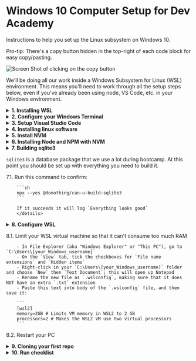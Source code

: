 # Windows 10 Computer Setup for Dev Academy

Instructions to help you set up the Linux subsystem on Windows 10.

Pro-tip: There's a copy button hidden in the top-right of each code block for easy copy/pasting.

![Screen Shot of clicking on the copy button](https://user-images.githubusercontent.com/47387/161153831-7a3ca544-0ad2-4977-aec8-92436f1a6bc5.png)

We'll be doing all our work inside a Windows Subsystem for Linux (WSL) environment. This means you'll need to work through all the setup steps below, even if you've already been using node, VS Code, etc. in your Windows environment.

<details>
<summary><b>1. Installing WSL</b></summary>

1.1. Go to the start Menu and type `Check for updates`. Make sure that your Windows
     has the most recent updates (Optional as well as Recommended ones, but you don't
     need to upgrade to Windows 11 if you don't want to).

      - Press the Windows key and type `winver` and press Enter
      - Confirm that your Windows is version 2004 and higher (Build 19041 and higher) or any Windows 11 version
      - If your Windows version is less than Build 19041, let one of the facilitators know

1.2. Go to the Start Menu and open Windows Powershell as an Administrator

      - Put this command in Powershell `wsl --install` and hit enter
      - Restart your computer

1.3. Open Ubuntu from the Start Menu and let it finish installation:

      - When prompted, enter a username (e.g. your first name) and a password - this is the username that Linux will run as by default
      - **IMPORTANT:** When you type in your password, you will notice nothing happens, this is a feature in Linux for security purposes.
      - For Full Name, Room Number, etc. you can hit Enter to leave them blank
      - If it says installing for more than 5 minutes, close the Ubuntu window and re-open it
</details>    

<details>
<summary><b>2. Configure your Windows Terminal</b></summary>

2.1. Open your Windows Terminal application (find this by typing `Windows Terminal` in the Start menu, it is NOT the same as Powershell) 
     and select the dropdown next to the new tab button then select Settings, then "Open JSON file"

        Scroll down until you find this section:

        ```json
        {
            "guid": "{07b52e3e-de2c-5db4-bd2d-ba144ed6c273}",
            "hidden": false,
            "name": "Ubuntu-20.04",
            "source": "Windows.Terminal.Wsl"
        },
        ```

        Copy the value of the "guid" field, then paste it in to the `defaultProfile` property near the top of the file.

        ```json
        "defaultProfile": "{07b52e3e-de2c-5db4-bd2d-ba144ed6c273}",
        ```

2.2. Next, add these properties to the Ubuntu section (the same section you got the "guid" from in the previous step)

        ```json
        "colorScheme": "One Half Dark",
        "startingDirectory": "\\\\wsl$\\Ubuntu20.04LTS\\home\\[your_Linux_username]"
        ```

2.3. Once you have pasted it in, your Linux section should look like this (but instead of `maia`, it would say YOUR username):

        ```json
        {
            "guid": "{07b52e3e-de2c-5db4-bd2d-ba144ed6c273}",
            "hidden": false,
            "name": "Ubuntu20.04LTS",
            "source": "Windows.Terminal.Wsl",
            "colorScheme": "One Half Dark",
            "startingDirectory": "\\\\wsl$\\Ubuntu20.04LTS\\home\\maia"
        },
        ```

        Note that the `"source": "Windows.Terminal.Wsl",` line needs a comma at the end of it.

        If you see a 'network name cannot be found' error when you load windows terminal double check that the "name" part of the json (ie "Ubuntu20.04LTS" in the             above example) exactly matches the bit between `wsl$\\[exact-name-match-here]\\home` in the "startingDirectory" part.
</details>    

<details>
<summary><b>3. Setup Visual Studio Code</b></summary>

3.1. Install Visual Studio Code if it isn't already installed

        https://code.visualstudio.com/download

3.2. In your terminal, open VS Code with:

        ```
        code .
        ```

        (_don't_ open VS Code from the Start Menu, desktop link or any other way)

        If this is the first time you have installed VS Code you may need to close your terminal and open it again (Start menu : Windows Terminal)
        to reload the VS Code settings.

3.3 Installing extensions

        Install the following VS Code extensions

        - ESLint
        - Prettier
        - Remote - WSL
        - Live Share
        - vscode-icons (optional, but pretty :wink:)
        - GitLens (optional)

3.4 In your Ubuntu terminal, run:

        ```shell
        code --list-extensions
        ```

        You should see the IDs of each of these extensions logged like this:

        ```
        dbaeumer.vscode-eslint
        esbenp.prettier-vscode
        ms-vsliveshare.vsliveshare
        vscode-icons-team.vscode-icons
        eamodio.gitlens
        ```

        If you have installed these previously in Windows, you may have to reinstall them for
        WSL.

3.5 Visual Studio Code settings

    In VS Code:

    3.5.1. click the Settings cog button in the bottom left and open the Command Palette.
    3.5.2. Type `settings.json` into the little search box that appears at the top of your scree
    3.5.3. click on the `Preferences: Open Settings (JSON)` option to open your `settings.json` config file.

    Paste these contents inside the curly brackets:

    ```json
     "editor.detectIndentation": false,
     "editor.insertSpaces": true,
     "editor.tabSize": 2,
     "editor.codeActionsOnSave": { "source.fixAll.eslint": true },
     "editor.bracketPairColorization.enabled": true,
     "editor.guides.bracketPairs":"active",
     "[javascript]": {
       "editor.formatOnSave": true,
       "editor.defaultFormatter": "esbenp.prettier-vscode"
     },
      "[javascriptreact]": {
       "editor.formatOnSave": true,
       "editor.defaultFormatter": "esbenp.prettier-vscode"
     },
     "prettier.semi": false,
     "prettier.singleQuote": true
    ```

    Note that each entry in your `settings.json` should end in a comma except for the last one, so if there are some existing entries you'll need to add a comma before     pasting the above lines
</details>

<details>
<summary><b>4. Installing linux software</b></summary>

To install most of the linux software you need, we'll run three commands.

4.1 This one updates your package sources:

        ```sh
        sudo apt-get update
        ```

4.2. This will install all the packages we need (it might take a while):

        ```sh
        sudo apt-get install build-essential python-is-python3 zsh
        ```

4.3. Finally, this will set `zsh` as your default shell:

        ```sh
        chsh -s $(which zsh)
        ```

        If those all succeeded, you can restart your Ubuntu terminal, and you should be in `zsh`

        If you get a page full of info about "This is the Z Shell configuration for new users...", press q (Quit and do nothing)

4.4. Run this command to confirm `python` installed correctly

        ```sh
        which python
        ```

        Anything except "python not found" is okay here.

4.5. Installing oh-my-zsh

    We're going to install oh-my-zsh to make your terminal/shell experience a bit more pleasant.

    > Oh My Zsh is a delightful, open source, community-driven framework for
    > managing your Zsh configuration. It comes bundled with thousands of helpful
    > functions, helpers, plugins, themes, and a few things that make you shout...

    Enter this command into your Ubuntu terminal (note that it's one long line, even if it displays as two lines on the page where you're reading this):

        ```
        sh -c "$(curl -fsSL https://raw.githubusercontent.com/ohmyzsh/ohmyzsh/master/tools/install.sh)"
        ```

4.6. Configuring ZSH

     Zsh installs a command `omz` to configure itself. To set your theme to "bira" run:

        ```sh
        omz theme set bira
        ```

        For the remainder of these setup instructions, and at the start of Bootcamp, when we say "terminal" we mean this Ubuntu terminal, i.e. an Ubuntu tab within the         Windows Terminal application -- you'll know it's right if you can see the penguin!

        At the bottom of this file we'll tell you how to run a terminal within VS Code but please use the Ubuntu terminal for these setup instructions and for any `npm         install` actions throughout Bootcamp, and please don't use Git Bash for any Bootcamp work

    If the prompt in your terminal is now a little arrow and a tilde (~), instead of "yourname@...", that's OK (you'll change it again in a later step)

4.7. Starting in the right directory

     Restart your terminal.

     If your terminal is opening at a `/` (or `[user]@machineId /`) prompt instead of a `~` (or `[user]@machineId ~`) prompt, this means the terminal 
     is opening at root and we need to change that.

     To make it open at home (`~`) instead. We're going to run this snippet to add a couple more lines to the bottom of your `~/.zshrc` file.

        ```sh
        cat << 'EOF' >> ~/.zshrc
        if [[ $(pwd) == / ]]; then
            cd ~
        fi
        EOF
        ```

     Restart your terminal.

     You should now be at the home directory `~`.
</details>    
     
<details>      
<summary><b>5. Install NVM</b></summary>

NVM is a tool to install and manage NodeJS versions.

5.1. Check if you have installed nvm before

        ```sh
        type nvm
        ```

        If you see something like `nvm is a shell function from /home/username/.nvm/nvm.sh` you've already installed NVM and can go to section 6. 
        If you see a `nvm not found` message then keep reading.

5.2. First, check if you have node installed

        ```sh
        which node
        ```

        If that logs a path in "Program Files", you've installed NodeJS at some point with the official installer. 
        Open Add/Remove Programs from the Start Menu and uninstall NodeJS.

        If it logs "node not found", that's perfect. We want NVM to manage node and npm on our dev machine.

5.3. Enter this command into your terminal to download and install nvm:

        ```sh
        curl -o- https://raw.githubusercontent.com/nvm-sh/nvm/v0.39.1/install.sh | bash
        ```

        This command will initialise NVM when you open a terminal

        ```sh
        cat << 'EOF' >> ~/.zshrc
        export NVM_DIR="$HOME/.nvm"
        [ -s "$NVM_DIR/nvm.sh" ] && \. "$NVM_DIR/nvm.sh"  # This loads nvm
        [ -s "$NVM_DIR/bash_completion" ] && \. "$NVM_DIR/bash_completion"  # This loads nvm bash_completion
        EOF
        ```

5.4. Now run this command to reload your `~/.zshrc`

        ```sh
        omz reload
        ```
</details>
    
<details>    
<summary><b>6. Installing Node and NPM with NVM</b></summary>

Install the latest "Long Term Support" (i.e. very stable) version of node

6.1. Run this command in your terminal:

        ```sh
        nvm install --lts
        ```

6.2. Then, also in your terminal, run:

        ```sh
        nvm alias default node
        ```

6.3. To confirm, run this command. We're expecting something in the `v16.x` range

        ```sh
        nvm current
        ```
</details>
    
<details>    
<summary><b>7. Building sqlite3</b><summary>

`sqlite3` is a database package that we use a lot during bootcamp. At this point
you should be set up with everything you need to build it.

7.1. Run this command to confirm:

        ```sh
        npx --yes @donothing/can-u-build-sqlite3
        ```

        If it succeeds it will log `Everything looks good`
        </details>

</details>   
     
<details>     
<summary><b>8. Configure WSL</b><summary>

8.1. Limit your WSL virtual machine so that it can't consume too much RAM

        - In File Explorer (aka "Windows Explorer" or "This PC"), go to `C:\Users\[your_Windows_username]`
        - On the `View` tab, tick the checkboxes for `File name extensions` and `Hidden items`
        - Right-click in your `C:\Users\[your_Windows_username]` folder and choose `New` then `Text Document`; this will open up Notepad
        - Rename the new file as `.wslconfig`, making sure that it does NOT have an extra `.txt` extension
        - Paste this text into body of the `.wslconfig` file, and then save it:

        ```
        [wsl2]
        memory=2GB # Limits VM memory in WSL2 to 2 GB
        processors=2 # Makes the WSL2 VM use two virtual processors
        ```

8.2. Restart your PC
</details>
    
<details>    
<summary><b>9. Cloning your first repo</b></summary>

We're going to clone a repo into your ubuntu setup to make sure everything is working fine.

9.1. We'll start by creating a directory to keep all your repos in

        ```sh
        mkdir ~/devacademy
        ```

9.2. and then change directory into it:

        ```sh
        cd ~/devacademy
        ```

9.3. **For these next two commands, replace the name and email with your own details**

     You'll need to configure git to know your name...

        ```sh
        git config --global user.name "Firstname Lastname"
        ```

     ... and your email address. These will be recorded as the author in commits you make

        ```sh
        git config --global user.email "your.name@example.com"
        ```

9.4. If you prefer git to save your credentials instead of entering them each time, you can configure git to store them

        ```sh
        git config --global credential.helper store
        ```

9.5. Run this command to make visual studio code your default editor for git commit messages

        ```sh
        git config --global core.editor "code --wait"
        ```

9.6. Now go to your [github tokens page](https://github.com/settings/tokens) and create a new token

        - It can be called anything, but I use something like "home laptop"
        - It needs the "repo" permissions so make sure to check that checkbox
        - Set the expiration to 90 days, so that it lasts all bootcamp
        - **make sure you copy the token before you close that tab**

9.7. From your Ubuntu terminal, clone down `clone-a-repo-test`

        ```sh
        git clone https://github.com/dev-academy-foundations/clone-a-repo-test.git
        ```

9.8. Because we are using `https`, github will ask for your username and password.

        - the username is your github username
        - the password is your github token, so paste it in with a right-click when prompted

        This should be the last time

9.9. Now we're going change directory into the new directory:

        ```sh
        cd clone-a-repo-test
        ```

        and open Visual Studio Code

        ```
        code .
        ```

9.10. Now you should be looking at the clone-a-repo-test in your editor. Click on the `README.md` file to read the hidden message.

> Running `code .` from the ubuntu terminal is the way we will open Visual
> Studio Code during this course. This ensures it opens in the Ubuntu context

Run this command in your Ubuntu terminal:

```sh
Explorer.exe .
```

Windows explorer will open that directory.

This is a quick and easy way to access your Linux files from windows if you ever need to.
</details>
    
<details>    
<summary><b>10. Run checklist</b></summary>

10.1 Run this checklist to double-check everything:

        ```sh
        npx --yes @donothing/checklist
        ```

You should see something like this (all ticks, no crosses, 0/x failed)

```
Shell environment:

 [ ✓ ] darwin
 [ ✓ ] $SHELL = /bin/zsh
 [ ✓ ] ZSH version = zsh 5.8 (x86_64-apple-darwin21.0)

Node setup:

 [ ✓ ] /Users/gerard/.nvm exists
 [ ✓ ] NVM config found in ~/.zshrc
 [ ✓ ] Node version = v16.13.2
 [ ✓ ] NPM version = 8.5.0

Visual studio code:

 [ ✓ ] Visual Studio Code version = 1.65.2
 [ ✓ ] Git editor is code --wait
 [ ✓ ] VSCode extension 'dbaeumer.vscode-eslint' installed
 [ ✓ ] VSCode extension 'esbenp.prettier-vscode' installed
 [ ✓ ] VSCode extension 'ms-vsliveshare.vsliveshare' installed
 [ ✓ ] VSCode extension 'eamodio.gitlens' installed
 [ ✓ ] VSCode extension 'vscode-icons-team.vscode-icons' installed

Build requirements (for node-gyp):

 [ ✓ ] Git version = git version 2.32.0 (Apple Git-132)
 [ ✓ ] Found cc = /usr/bin/cc
 [ ✓ ] Found make = /usr/bin/make
 [ ✓ ] Found python version: Python 3.8.9 at /usr/bin/python3

RESULT: (0/21) checks failed
```
</details>

